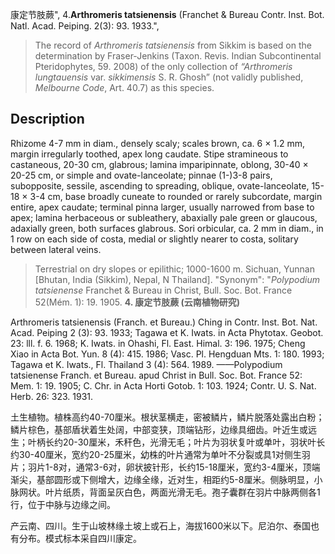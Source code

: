 康定节肢蕨",
4.**Arthromeris tatsienensis** (Franchet & Bureau Contr. Inst. Bot. Natl. Acad. Peiping. 2(3): 93. 1933.",

> The record of *Arthromeris tatsienensis* from Sikkim is based on the determination by Fraser-Jenkins (Taxon. Revis. Indian Subcontinental Pteridophytes, 59. 2008) of the only collection of *“Arthromeris lungtauensis* var. *sikkimensis* S. R. Ghosh” (not validly published, *Melbourne Code*, Art. 40.7) as this species.

## Description
Rhizome 4-7 mm in diam., densely scaly; scales brown, ca. 6 × 1.2 mm, margin irregularly toothed, apex long caudate. Stipe stramineous to castaneous, 20-30 cm, glabrous; lamina imparipinnate, oblong, 30-40 × 20-25 cm, or simple and ovate-lanceolate; pinnae (1-)3-8 pairs, subopposite, sessile, ascending to spreading, oblique, ovate-lanceolate, 15-18 × 3-4 cm, base broadly cuneate to rounded or rarely subcordate, margin entire, apex caudate; terminal pinna larger, usually narrowed from base to apex; lamina herbaceous or subleathery, abaxially pale green or glaucous, adaxially green, both surfaces glabrous. Sori orbicular, ca. 2 mm in diam., in 1 row on each side of costa, medial or slightly nearer to costa, solitary between lateral veins.

> Terrestrial on dry slopes or epilithic; 1000-1600 m. Sichuan, Yunnan [Bhutan, India (Sikkim), Nepal, N Thailand].
  "Synonym": "*Polypodium tatsienense* Franchet &amp; Bureau in Christ, Bull. Soc. Bot. France 52(Mém. 1): 19. 1905.
**4. 康定节肢蕨 (云南植物研究)**

Arthromeris tatsienensis (Franch. et Bureau.) Ching in Contr. Inst. Bot. Nat. Acad. Peiping 2 (3): 93. 1933; Tagawa et K. Iwats. in Acta Phytotax. Geobot. 23: lll. f. 6. 1968; K. Iwats. in Ohashi, Fl. East. Himal. 3: 196. 1975; Cheng Xiao in Acta Bot. Yun. 8 (4): 415. 1986; Vasc. Pl. Hengduan Mts. 1: 180. 1993; Tagawa et K. Iwats., Fl. Thailand 3 (4): 564. 1989. ——Polypodium tatsienense Franch. et Bureau. apud Christ in Bull. Soc. Bot. France 52: Mem. 1: 19. 1905; C. Chr. in Acta Horti Gotob. 1: 103. 1924; Contr. U. S. Nat. Herb. 26: 323. 1931.

土生植物。植株高约40-70厘米。根状茎横走，密被鳞片，鳞片脱落处露出白粉；鳞片棕色，基部盾状着生处阔，中部变狭，顶端钻形，边缘具细齿。叶近生或远生；叶柄长约20-30厘米，禾秆色，光滑无毛；叶片为羽状复叶或单叶，羽状叶长约30-40厘米，宽约20-25厘米，幼株的叶片通常为单叶不分裂或具1对侧生羽片；羽片1-8对，通常3-6对，卵状披针形，长约15-18厘米，宽约3-4厘米，顶端渐尖，基部圆形或下侧增大，边缘全缘，近对生，相距约5-8厘米。侧脉明显，小脉网状。叶片纸质，背面呈灰白色，两面光滑无毛。孢子囊群在羽片中脉两侧各1行，位于中脉与边缘之间。

产云南、四川。生于山坡林缘土坡上或石上，海拔1600米以下。尼泊尔、泰国也有分布。模式标本采自四川康定。
